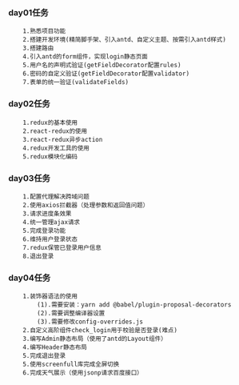 ### day01任务
		1.熟悉项目功能
		2.搭建开发环境(精简脚手架、引入antd、自定义主题、按需引入antd样式)
		3.搭建路由
		4.引入antd的form组件，实现login静态页面
		5.用户名的声明式验证(getFieldDecorator配置rules)
		6.密码的自定义验证(getFieldDecorator配置validator)
		7.表单的统一验证(validateFields)

### day02任务
		1.redux的基本使用
		2.react-redux的使用
		3.react-redux异步action
		4.redux开发工具的使用
		5.redux模块化编码

### day03任务
		1.配置代理解决跨域问题
		2.使用axios拦截器（处理参数和返回值问题）
		3.请求进度条效果
		4.统一管理ajax请求
		5.完成登录功能
		6.维持用户登录状态
		7.redux保管已登录用户信息
		8.退出登录

### day04任务
		1.装饰器语法的使用
			(1).需要安装：yarn add @babel/plugin-proposal-decorators
			(2).需要调整编译器设置
			(3).需要修改config-overrides.js
		2.自定义高阶组件check_login用于校验是否登录(难点)
		3.编写Admin静态布局（使用了antd的Layout组件）
		4.编写Header静态布局
		5.完成退出登录
		5.使用screenfull库完成全屏切换
		6.完成天气展示（使用jsonp请求百度接口）